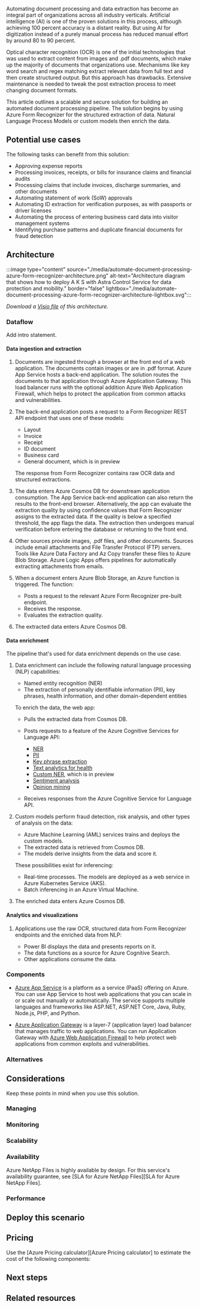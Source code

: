 Automating document processing and data extraction has become an integral part of organizations across all industry verticals. Artificial intelligence (AI) is one of the proven solutions in this process, although achieving 100 percent accuracy is a distant reality. But using AI for digitization instead of a purely manual process has reduced manual effort by around 80 to 90 percent.

Optical character recognition (OCR) is one of the initial technologies that was used to extract content from images and .pdf documents, which make up the majority of documents that organizations use. Mechanisms like key word search and regex matching extract relevant data from full text and then create structured output. But this approach has drawbacks. Extensive maintenance is needed to tweak the post extraction process to meet changing document formats.

This article outlines a scalable and secure solution for building an automated document processing pipeline. The solution begins by using Azure Form Recognizer for the structured extraction of data. Natural Language Process Models or custom models then enrich the data.

## Potential use cases

The following tasks can benefit from this solution:

- Approving expense reports
- Processing invoices, receipts, or bills for insurance claims and financial audits
- Processing claims that include invoices, discharge summaries, and other documents
- Automating statement of work (SoW) approvals
- Automating ID extraction for verification purposes, as with passports or driver licenses
- Automating the process of entering business card data into visitor management systems
- Identifying purchase patterns and duplicate financial documents for fraud detection

## Architecture

:::image type="content" source="./media/automate-document-processing-azure-form-recognizer-architecture.png" alt-text="Architecture diagram that shows how to deploy A K S with Astra Control Service for data protection and mobility." border="false" lightbox="./media/automate-document-processing-azure-form-recognizer-architecture-lightbox.svg":::

*Download a [Visio file][Visio version of architecture diagram] of this architecture.*

### Dataflow

Add intro statement.

#### Data ingestion and extraction

1. Documents are ingested through a browser at the front end of a web application. The documents contain images or are in .pdf format. Azure App Service hosts a back-end application. The solution routes the documents to that application through Azure Application Gateway. This load balancer runs with the optional addition Azure Web Application Firewall, which helps to protect the application from common attacks and vulnerabilities.

1. The back-end application posts a request to a Form Recognizer REST API endpoint that uses one of these models:

   - Layout
   - Invoice
   - Receipt
   - ID document
   - Business card
   - General document, which is in preview

   The response from Form Recognizer contains raw OCR data and structured extractions.

1. The data enters Azure Cosmos DB for downstream application consumption. The App Service back-end application can also return the results to the front-end browser. Alternatively, the app can evaluate the extraction quality by using confidence values that Form Recognizer assigns to the extracted data. If the quality is below a specified threshold, the app flags the data. The extraction then undergoes manual verification before entering the database or returning to the front end.

1. Other sources provide images, .pdf files, and other documents. Sources include email attachments and File Transfer Protocol (FTP) servers. Tools like Azure Data Factory and Az Copy transfer these files to Azure Blob Storage. Azure Logic Apps offers pipelines for automatically extracting attachments from emails.

1. When a document enters Azure Blob Storage, an Azure function is triggered. The function:

   - Posts a request to the relevant Azure Form Recognizer pre-built endpoint.
   - Receives the response.
   - Evaluates the extraction quality.

1. The extracted data enters Azure Cosmos DB.

#### Data enrichment

The pipeline that's used for data enrichment depends on the use case.

1. Data enrichment can include the following natural language processing (NLP) capabilities:

   - Named entity recognition (NER)
   - The extraction of personally identifiable information (PII), key phrases, health information, and other domain-dependent entities

   To enrich the data, the web app:

   - Pulls the extracted data from Cosmos DB.
   - Posts requests to a feature of the Azure Cognitive Services for Language API:

     - [NER][What is Named Entity Recognition (NER) in Azure Cognitive Service for Language?]
     - [PII][What is Personally Identifiable Information (PII) detection in Azure Cognitive Service for Language?]
     - [Key phrase extraction][What is key phrase extraction in Azure Cognitive Service for Language?]
     - [Text analytics for health][What is Text Analytics for health in Azure Cognitive Service for Language?]
     - [Custom NER][What is Custom Named Entity Recognition (NER) (preview)?], which is in preview
     - [Sentiment analysis][Sentiment analysis]
     - [Opinion mining][Opinion mining]

   - Receives responses from the Azure Cognitive Service for Language API.

1. Custom models perform fraud detection, risk analysis, and other types of analysis on the data:

   - Azure Machine Learning (AML) services trains and deploys the custom models.
   - The extracted data is retrieved from Cosmos DB.
   - The models derive insights from the data and score it.

   These possibilities exist for inferencing:

   - Real-time processes. The models are deployed as a web service in Azure Kubernetes Service (AKS).
   - Batch inferencing in an Azure Virtual Machine.

1. The enriched data enters Azure Cosmos DB.

#### Analytics and visualizations

1. Applications use the raw OCR, structured data from Form Recognizer endpoints and the enriched data from NLP: 

   - Power BI displays the data and presents reports on it.
   - The data functions as a source for Azure Cognitive Search.
   - Other applications consume the data.



### Components

- [Azure App Service][App Service] is a platform as a service (PaaS) offering on Azure. You can use App Service to host web applications that you can scale in or scale out manually or automatically. The service supports multiple languages and frameworks like ASP.NET, ASP.NET Core, Java, Ruby, Node.js, PHP, and Python.

- [Azure Application Gateway][What is Azure Application Gateway?] is a layer-7 (application layer) load balancer that manages traffic to web applications. You can run Application Gateway with [Azure Web Application Firewall][What is Azure Web Application Firewall on Azure Application Gateway?] to help protect web applications from common exploits and vulnerabilities.



### Alternatives



## Considerations

Keep these points in mind when you use this solution.

### Managing


### Monitoring


### Scalability


### Availability

Azure NetApp Files is highly available by design. For this service's availability guarantee, see [SLA for Azure NetApp Files][SLA for Azure NetApp Files].


### Performance


## Deploy this scenario


## Pricing

Use the [Azure Pricing calculator][Azure Pricing calculator] to estimate the cost of the following components:



## Next steps



## Related resources




[App Service]: https://azure.microsoft.com/en-us/services/app-service/
[Opinion mining]: https://docs.microsoft.com/en-us/azure/cognitive-services/language-service/sentiment-opinion-mining/overview#opinion-mining
[Sentiment analysis]: https://docs.microsoft.com/en-us/azure/cognitive-services/language-service/sentiment-opinion-mining/overview#sentiment-analysis
[Visio version of architecture diagram]: https://arch-center.azureedge.net/US-1902078-automate-document-processing-azure-form-recognizer-architecture.vsdx
[What is Azure Application Gateway?]: https://docs.microsoft.com/en-us/azure/application-gateway/overview
[What is Azure Web Application Firewall on Azure Application Gateway?]: https://docs.microsoft.com/en-us/azure/web-application-firewall/ag/ag-overview
[What is Custom Named Entity Recognition (NER) (preview)?]: https://docs.microsoft.com/en-us/azure/cognitive-services/language-service/custom-named-entity-recognition/overview
[What is key phrase extraction in Azure Cognitive Service for Language?]: https://docs.microsoft.com/en-us/azure/cognitive-services/language-service/key-phrase-extraction/overview
[What is Named Entity Recognition (NER) in Azure Cognitive Service for Language?]: https://docs.microsoft.com/en-us/azure/cognitive-services/language-service/named-entity-recognition/overview
[What is Personally Identifiable Information (PII) detection in Azure Cognitive Service for Language?]: https://docs.microsoft.com/en-us/azure/cognitive-services/language-service/personally-identifiable-information/overview
[What is Text Analytics for health in Azure Cognitive Service for Language?]: https://docs.microsoft.com/en-us/azure/cognitive-services/language-service/text-analytics-for-health/overview?tabs=ner


